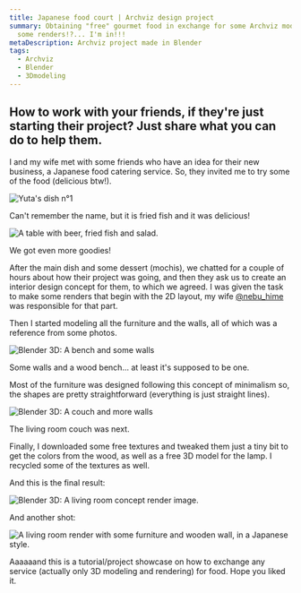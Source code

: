 ```yaml
---
title: Japanese food court | Archviz design project
summary: Obtaining "free" gourmet food in exchange for some Archviz model and
  some renders!?... I'm in!!!
metaDescription: Archviz project made in Blender
tags:
  - Archviz
  - Blender
  - 3Dmodeling
---
```

## How to work with your friends, if they're just starting their project? Just share what you can do to help them.

I and my wife met with some friends who have an idea for their new business, a Japanese food catering service. So, they invited me to try some of the food (delicious btw!). 

![Yuta's dish n°1](/static/img/whatsapp-image-2021-09-20-at-9.21.53-pm-2-.jpeg "Can't remember the name, but it is fried fish and it was delicious!")

Can't remember the name, but it is fried fish and it was delicious!

![A table with beer, fried fish and salad.](/static/img/whatsapp-image-2021-09-20-at-9.21.53-pm-1-.jpeg "We got even more goodies!")

We got even more goodies!

After the main dish and some dessert (mochis), we chatted for a couple of hours about how their project was going, and then they ask us to create an interior design concept for them, to which we agreed. I was given the task to make some renders that begin with the 2D layout, my wife [@nebu_hime](https://www.instagram.com/nebu_hime/?hl=es-la) was responsible for that part.

Then I started modeling all the furniture and the walls, all of which was a reference from some photos.

![Blender 3D: A bench and some walls](/static/img/2_090921.jpg "Base walls and a wood bench... at least it's supposed to be one.")

Some walls and a wood bench... at least it's supposed to be one.

Most of the furniture was designed following this concept of minimalism so, the shapes are pretty straightforward (everything is just straight lines).

![Blender 3D: A couch and more walls](/static/img/5_120921.jpg "Base model for the couch.")

The living room couch was next.

Finally, I downloaded some free textures and tweaked them just a tiny bit to get the colors from the wood, as well as a free 3D model for the lamp. I recycled some of the textures as well.

And this is the final result:

![Blender 3D: A living room concept render image.](/static/img/11_180921.png "Shot #1")

And another shot:

![A living room render with some furniture and wooden wall, in a Japanese style.](/static/img/12_180921.png "Shot #2")

Aaaaaand this is a tutorial/project showcase on how to exchange any service (actually only 3D modeling and rendering) for food. Hope you liked it.